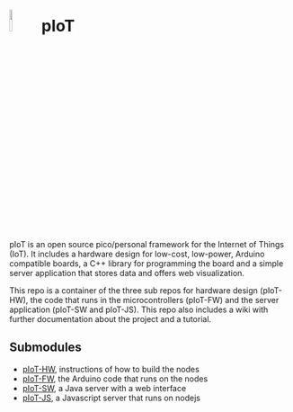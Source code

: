 <img src="http://openclipart.org/people/Scout/Chick.svg" width="10%" height="10%"/> pIoT
========================================================================================

pIoT is an open source pico/personal framework for the Internet of Things (IoT). It includes a hardware design for low-cost, low-power, Arduino compatible boards, a C++ library for programming the board and a simple server application that stores data and offers web visualization.

This repo is a container of the three sub repos for hardware design (pIoT-HW), the code that runs in the microcontrollers (pIoT-FW) and the server application (pIoT-SW and pIoT-JS). This repo also includes a wiki with further documentation about the project and a tutorial.

## Submodules

* [pIoT-HW](https://github.com/dariosalvi78/pIoT-HW), instructions of how to build the nodes
* [pIoT-FW](https://github.com/dariosalvi78/pIoT-FW), the Arduino code that runs on the nodes
* [pIoT-SW](https://github.com/dariosalvi78/pIoT-SW), a Java server with a web interface
* [pIoT-JS](https://github.com/dariosalvi78/pIoT-JS), a Javascript server that runs on nodejs
